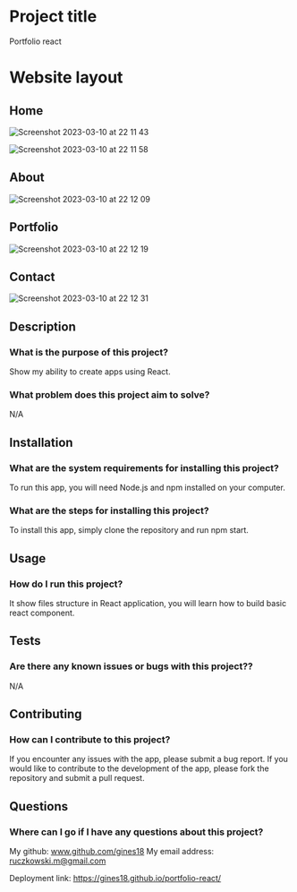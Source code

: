 
# Project title
Portfolio react 

# Website layout

## Home
![Screenshot 2023-03-10 at 22 11 43](https://user-images.githubusercontent.com/60331349/224439682-a34ab3ef-6a54-4d1a-82df-1bdc02434b30.png)

![Screenshot 2023-03-10 at 22 11 58](https://user-images.githubusercontent.com/60331349/224439742-2ecfa4d5-fb6b-4b2c-aaf5-40f3170c5374.png)

## About
![Screenshot 2023-03-10 at 22 12 09](https://user-images.githubusercontent.com/60331349/224439800-77ff4abd-6c9b-4997-a8a3-e52d68d6a460.png)

## Portfolio
![Screenshot 2023-03-10 at 22 12 19](https://user-images.githubusercontent.com/60331349/224439828-2a698e8d-eea1-4f9d-90c8-3e3c1fbadfcc.png)

## Contact
![Screenshot 2023-03-10 at 22 12 31](https://user-images.githubusercontent.com/60331349/224439873-2b9de956-bff4-47a2-9c89-7c842a751621.png)

## Description
### What is the purpose of this project?
Show my ability to create apps using React.
### What problem does this project aim to solve?
N/A

## Installation
### What are the system requirements for installing this project?
To run this app, you will need Node.js and npm installed on your computer.
### What are the steps for installing this project?
To install this app, simply clone the repository and run npm start.

## Usage
### How do I run this project?
It show files structure in React application, you will learn how to build basic react component. 

## Tests
### Are there any known issues or bugs with this project??
N/A

## Contributing
### How can I contribute to this project?
If you encounter any issues with the app, please submit a bug report. If you would like to contribute to the development of the app, please fork the repository and submit a pull request.

## Questions
### Where can I go if I have any questions about this project?<br>
My github: www.github.com/gines18
My email address: ruczkowski.m@gmail.com

Deployment link: https://gines18.github.io/portfolio-react/
